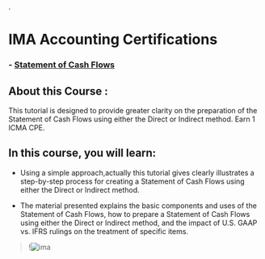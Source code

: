 .

# IMA Accounting Certifications


###  - [Statement of Cash Flows ](https://imalc.mycrowdwisdom.com/diweb/catalog/cert/view/1/id/986f9536-79fd-483a-8ff9-c2f4cfdebfb2)
 
 
## About this Course :

 This tutorial is designed to provide greater clarity on the preparation of the Statement of Cash Flows using either the Direct or Indirect method. Earn 1 ICMA CPE. 


## In this course, you will learn:

- Using a simple approach,actually this tutorial gives clearly illustrates a step-by-step process for creating a Statement of Cash Flows using either the Direct or Indirect method. 


- The material presented explains the basic components and uses of the Statement of Cash Flows, how to prepare a Statement of Cash Flows using either the Direct or Indirect method, and the impact of U.S. GAAP vs. IFRS rulings on the treatment of specific items.


 
 
 > !![ima](https://user-images.githubusercontent.com/36210723/101286968-4b50c880-37f6-11eb-9466-ed7519dcf830.png)




